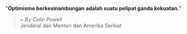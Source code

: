 "**Optimisme berkesinambungan adalah suatu pelipat ganda kekuatan.**"

> ~ _By Colin Powell_  
Jenderal dan Menteri dan Amerika Serikat

